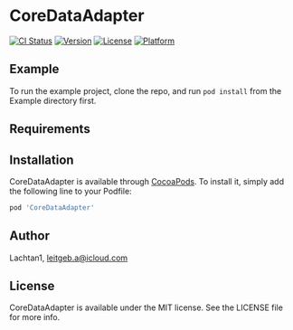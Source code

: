 # CoreDataAdapter

[![CI Status](https://img.shields.io/travis/Lachtan1/CoreDataAdapter.svg?style=flat)](https://travis-ci.org/Lachtan1/CoreDataAdapter)
[![Version](https://img.shields.io/cocoapods/v/CoreDataAdapter.svg?style=flat)](https://cocoapods.org/pods/CoreDataAdapter)
[![License](https://img.shields.io/cocoapods/l/CoreDataAdapter.svg?style=flat)](https://cocoapods.org/pods/CoreDataAdapter)
[![Platform](https://img.shields.io/cocoapods/p/CoreDataAdapter.svg?style=flat)](https://cocoapods.org/pods/CoreDataAdapter)

## Example

To run the example project, clone the repo, and run `pod install` from the Example directory first.

## Requirements

## Installation

CoreDataAdapter is available through [CocoaPods](https://cocoapods.org). To install
it, simply add the following line to your Podfile:

```ruby
pod 'CoreDataAdapter'
```

## Author

Lachtan1, leitgeb.a@icloud.com

## License

CoreDataAdapter is available under the MIT license. See the LICENSE file for more info.
